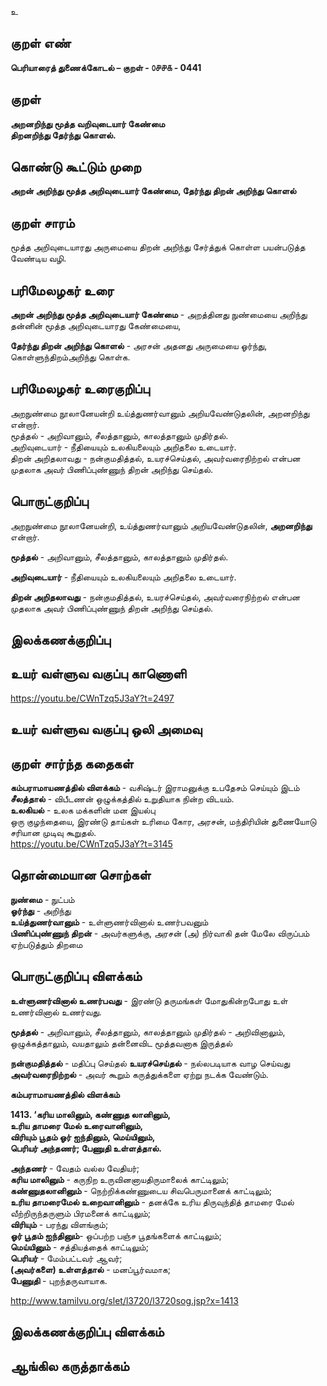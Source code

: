 உ

## குறள் எண் 

**பெரியாரைத் துணைக்கோடல் – குறள் - ௦௪௪௧ - 0441**  

## குறள் 

**அறனறிந்து மூத்த வறிவுடையார் கேண்மை  
திறனறிந்து தேர்ந்து கொளல்.**

## கொண்டு கூட்டும் முறை

**அறன் அறிந்து மூத்த அறிவுடையார் கேண்மை, தேர்ந்து திறன் அறிந்து கொளல்**

## குறள் சாரம் 

மூத்த அறிவுடையாரது அருமையை திறன் அறிந்து சேர்த்துக் கொள்ள பயன்படுத்த வேண்டிய வழி.  

## பரிமேலழகர் உரை

**அறன் அறிந்து மூத்த அறிவுடையார் கேண்மை** - அறத்தினது நுண்மையை அறிந்து தன்னின் மூத்த அறிவுடையாரது கேண்மையை,  

**தேர்ந்து திறன் அறிந்து கொளல்** - அரசன் அதனது அருமையை ஓர்ந்து, கொள்ளுந்திறம்அறிந்து கொள்க.

## பரிமேலழகர் உரைகுறிப்பு   

அறநுண்மை நூலானேயன்றி உய்த்துணர்வானும் அறியவேண்டுதலின், அறனறிந்து என்றார்.  
மூத்தல் - அறிவானும், சீலத்தானும், காலத்தானும் முதிர்தல்.  
அறிவுடையார் - நீதியையும் உலகியலையும் அறிதலை உடையார்.  
திறன் அறிதலாவது - நன்குமதித்தல், உயரச்செய்தல், அவர்வரைநிற்றல் என்பன முதலாக அவர் பிணிப்புண்ணுந் திறன் அறிந்து செய்தல்.    

## பொருட்குறிப்பு 

அறநுண்மை நூலானேயன்றி, உய்த்துணர்வானும் அறியவேண்டுதலின், **அறனறிந்து** என்றார்.  

**மூத்தல்** - அறிவானும், சீலத்தானும், காலத்தானும் முதிர்தல்.    

**அறிவுடையார்** - நீதியையும் உலகியலையும் அறிதலை உடையார்.    

**திறன் அறிதலாவது** - நன்குமதித்தல், உயரச்செய்தல், அவர்வரைநிற்றல் என்பன முதலாக அவர் பிணிப்புண்ணுந் திறன் அறிந்து செய்தல்.    

## இலக்கணக்குறிப்பு  


## உயர் வள்ளுவ வகுப்பு காணொளி

https://youtu.be/CWnTzq5J3aY?t=2497

## உயர் வள்ளுவ வகுப்பு ஒலி அமைவு 

 
## குறள் சார்ந்த கதைகள் 

**கம்பராமாயணத்தில் விளக்கம்** - வசிஷ்டர் இராமனுக்கு உபதேசம் செய்யும் இடம்   
**சீலத்தால்** - விபீடணன் ஒழுக்கத்தில் உறுதியாக நின்ற விடயம்.  
**உலகியல்** -  உலக மக்களின் மன இயல்பு   
ஒரு குழந்தையை, இரண்டு தாய்கள் உரிமை கோர, அரசன், மந்திரியின் துணையோடு சரியான முடிவு கூறுதல்.        
https://youtu.be/CWnTzq5J3aY?t=3145

## தொன்மையான சொற்கள்
  
**நுண்மை** - நுட்பம்  
**ஓர்ந்து** -  அறிந்து  
**உய்த்துணர்வானும்** - உள்ளுணர்வினால் உணர்பவனும்   
**பிணிப்புண்ணுந் திறன்** - அவர்களுக்கு, அரசன் (அ) நிர்வாகி தன் மேலே விருப்பம் ஏற்படுத்தும் திறமை 

## பொருட்குறிப்பு விளக்கம்

**உள்ளுணர்வினால் உணர்பவது** - இரண்டு தருமங்கள் மோதுகின்றபோது உள் உணர்வினால் உணர்வது.  

**மூத்தல்** - அறிவானும், சீலத்தானும், காலத்தானும் முதிர்தல் - அறிவினாலும், ஒழுக்கத்தாலும், வயதாலும் தன்னைவிட மூத்தவனாக இருத்தல்   

**நன்குமதித்தல்**  - மதிப்பு செய்தல் 
**உயரச்செய்தல்** -  நல்லபடியாக வாழ செய்வது   
**அவர்வரைநிற்றல்** - அவர் கூறும் கருத்துக்களை ஏற்று நடக்க வேண்டும்.      

**கம்பராமாயணத்தில் விளக்கம்**   

**1413.	‘கரிய மாலினும், கண்ணுத லானினும்,  
உரிய தாமரை மேல் உரைவானினும்,  
விரியும் பூதம் ஓர் ஐந்தினும், மெய்யினும்,    
பெரியர் அந்தணர்; பேணுதி உள்ளத்தால்.**

**அந்தணர்** - வேதம் வல்ல வேதியர்;   
**கரிய மாலினும்** - கருநிற உருவினனாயதிருமாலைக் காட்டிலும்;   
**கண்ணுதலானினும்** - நெற்றிக்கண்ணுடைய சிவபெருமானைக் காட்டிலும்;  
**உரிய தாமரைமேல் உறைவானினும்** - தனக்கே உரிய திருவுந்தித் தாமரை மேல் 
வீற்றிருந்தருளும் பிரமனைக் காட்டிலும்;    
**விரியும்** - பரந்து  விளங்கும்;   
**ஓர் பூதம் ஐந்தினும்**- ஒப்பற்ற பஞ்ச பூதங்களைக் காட்டிலும்;  
**மெய்யினும்** - சத்தியத்தைக் காட்டிலும்;     
**பெரியர்** - மேம்பட்டவர் ஆவர்;  
**(அவர்களை) உள்ளத்தால்** - மனப்பூர்வமாக;   
**பேணுதி** - புறந்தருவாயாக. 

http://www.tamilvu.org/slet/l3720/l3720sog.jsp?x=1413

## இலக்கணக்குறிப்பு விளக்கம்


## ஆங்கில கருத்தாக்கம் 


